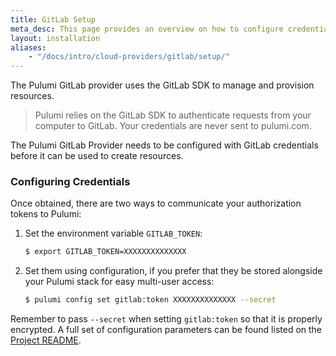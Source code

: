 ```yaml
---
title: GitLab Setup
meta_desc: This page provides an overview on how to configure credentials for the Pulumi GitLab Provider.
layout: installation
aliases:
    - "/docs/intro/cloud-providers/gitlab/setup/"
---
```


The Pulumi GitLab provider uses the GitLab SDK to manage and provision resources.

> Pulumi relies on the GitLab SDK to authenticate requests from your computer to GitLab. Your credentials are never sent
> to pulumi.com.

The Pulumi GitLab Provider needs to be configured with GitLab credentials
before it can be used to create resources.

### Configuring Credentials

Once obtained, there are two ways to communicate your authorization tokens to Pulumi:

1. Set the environment variable `GITLAB_TOKEN`:

    ```bash
    $ export GITLAB_TOKEN=XXXXXXXXXXXXXX
    ```

2. Set them using configuration, if you prefer that they be stored alongside your Pulumi stack for easy multi-user access:

    ```bash
    $ pulumi config set gitlab:token XXXXXXXXXXXXXX --secret
    ```

Remember to pass `--secret` when setting `gitlab:token` so that it is properly encrypted. A full set of configuration parameters
can be found listed on the [Project README](https://github.com/pulumi/pulumi-gitlab/blob/master/README.md).
